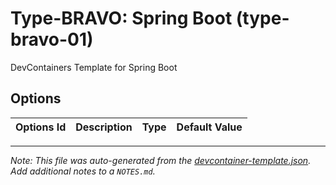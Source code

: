 
# Type-BRAVO: Spring Boot (type-bravo-01)

DevContainers Template for Spring Boot

## Options

| Options Id | Description | Type | Default Value |
|-----|-----|-----|-----|




---

_Note: This file was auto-generated from the [devcontainer-template.json](https://github.com/ppoi/devcontainer-templates/blob/main/src/type-bravo-01/devcontainer-template.json).  Add additional notes to a `NOTES.md`._
